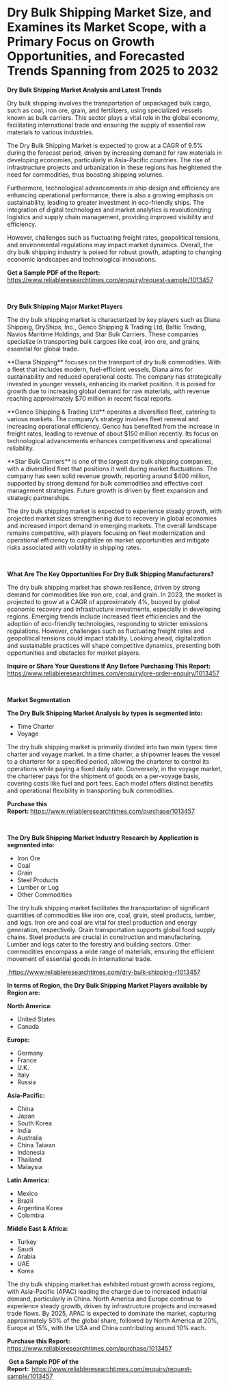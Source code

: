 <p><h1>Dry Bulk Shipping Market Size, and Examines its Market Scope, with a Primary Focus on Growth Opportunities, and Forecasted Trends Spanning from 2025 to 2032</h1></p><p><strong>Dry Bulk Shipping Market Analysis and Latest Trends</strong></p>
<p><p>Dry bulk shipping involves the transportation of unpackaged bulk cargo, such as coal, iron ore, grain, and fertilizers, using specialized vessels known as bulk carriers. This sector plays a vital role in the global economy, facilitating international trade and ensuring the supply of essential raw materials to various industries.</p><p>The Dry Bulk Shipping Market is expected to grow at a CAGR of 9.5% during the forecast period, driven by increasing demand for raw materials in developing economies, particularly in Asia-Pacific countries. The rise of infrastructure projects and urbanization in these regions has heightened the need for commodities, thus boosting shipping volumes.</p><p>Furthermore, technological advancements in ship design and efficiency are enhancing operational performance, there is also a growing emphasis on sustainability, leading to greater investment in eco-friendly ships. The integration of digital technologies and market analytics is revolutionizing logistics and supply chain management, providing improved visibility and efficiency.</p><p>However, challenges such as fluctuating freight rates, geopolitical tensions, and environmental regulations may impact market dynamics. Overall, the dry bulk shipping industry is poised for robust growth, adapting to changing economic landscapes and technological innovations.</p></p>
<p><strong>Get a Sample PDF of the Report:&nbsp;</strong> <a href="https://www.reliableresearchtimes.com/enquiry/request-sample/1013457?utm_campaign=3027&utm_medium=2&utm_source=Github&utm_content=ia&utm_term=17042025&utm_id=dry-bulk-shipping">https://www.reliableresearchtimes.com/enquiry/request-sample/1013457</a></p>
<p>&nbsp;</p>
<p><strong>Dry Bulk Shipping Major Market Players</strong></p>
<p><p>The dry bulk shipping market is characterized by key players such as Diana Shipping, DryShips, Inc., Genco Shipping & Trading Ltd, Baltic Trading, Navios Maritime Holdings, and Star Bulk Carriers. These companies specialize in transporting bulk cargoes like coal, iron ore, and grains, essential for global trade.</p><p>**Diana Shipping** focuses on the transport of dry bulk commodities. With a fleet that includes modern, fuel-efficient vessels, Diana aims for sustainability and reduced operational costs. The company has strategically invested in younger vessels, enhancing its market position. It is poised for growth due to increasing global demand for raw materials, with revenue reaching approximately $70 million in recent fiscal reports.</p><p>**Genco Shipping & Trading Ltd** operates a diversified fleet, catering to various markets. The company’s strategy involves fleet renewal and increasing operational efficiency. Genco has benefited from the increase in freight rates, leading to revenue of about $150 million recently. Its focus on technological advancements enhances competitiveness and operational reliability.</p><p>**Star Bulk Carriers** is one of the largest dry bulk shipping companies, with a diversified fleet that positions it well during market fluctuations. The company has seen solid revenue growth, reporting around $400 million, supported by strong demand for bulk commodities and effective cost management strategies. Future growth is driven by fleet expansion and strategic partnerships.</p><p>The dry bulk shipping market is expected to experience steady growth, with projected market sizes strengthening due to recovery in global economies and increased import demand in emerging markets. The overall landscape remains competitive, with players focusing on fleet modernization and operational efficiency to capitalize on market opportunities and mitigate risks associated with volatility in shipping rates.</p></p>
<p>&nbsp;</p>
<p><strong>What Are The Key Opportunities For Dry Bulk Shipping Manufacturers?</strong></p>
<p><p>The dry bulk shipping market has shown resilience, driven by strong demand for commodities like iron ore, coal, and grain. In 2023, the market is projected to grow at a CAGR of approximately 4%, buoyed by global economic recovery and infrastructure investments, especially in developing regions. Emerging trends include increased fleet efficiencies and the adoption of eco-friendly technologies, responding to stricter emissions regulations. However, challenges such as fluctuating freight rates and geopolitical tensions could impact stability. Looking ahead, digitalization and sustainable practices will shape competitive dynamics, presenting both opportunities and obstacles for market players.</p></p>
<p><strong>Inquire or Share Your Questions If Any Before Purchasing This Report:</strong> <a href="https://www.reliableresearchtimes.com/enquiry/pre-order-enquiry/1013457?utm_campaign=3027&utm_medium=2&utm_source=Github&utm_content=ia&utm_term=17042025&utm_id=dry-bulk-shipping">https://www.reliableresearchtimes.com/enquiry/pre-order-enquiry/1013457</a></p>
<p>&nbsp;</p>
<p><strong>Market Segmentation</strong></p>
<p><strong>The Dry Bulk Shipping Market Analysis by types is segmented into:</strong></p>
<p><ul><li>Time Charter</li><li>Voyage</li></ul></p>
<p><p>The dry bulk shipping market is primarily divided into two main types: time charter and voyage market. In a time charter, a shipowner leases the vessel to a charterer for a specified period, allowing the charterer to control its operations while paying a fixed daily rate. Conversely, in the voyage market, the charterer pays for the shipment of goods on a per-voyage basis, covering costs like fuel and port fees. Each model offers distinct benefits and operational flexibility in transporting bulk commodities.</p></p>
<p><strong>Purchase this Report:&nbsp;</strong><a href="https://www.reliableresearchtimes.com/purchase/1013457?utm_campaign=3027&utm_medium=2&utm_source=Github&utm_content=ia&utm_term=17042025&utm_id=dry-bulk-shipping">https://www.reliableresearchtimes.com/purchase/1013457</a></p>
<p>&nbsp;</p>
<p><strong>The Dry Bulk Shipping Market Industry Research by Application is segmented into:</strong></p>
<p><ul><li>Iron Ore</li><li>Coal</li><li>Grain</li><li>Steel Products</li><li>Lumber or Log</li><li>Other Commodities</li></ul></p>
<p><p>The dry bulk shipping market facilitates the transportation of significant quantities of commodities like iron ore, coal, grain, steel products, lumber, and logs. Iron ore and coal are vital for steel production and energy generation, respectively. Grain transportation supports global food supply chains. Steel products are crucial in construction and manufacturing. Lumber and logs cater to the forestry and building sectors. Other commodities encompass a wide range of materials, ensuring the efficient movement of essential goods in international trade.</p></p>
<p><a href="https://www.reliableresearchtimes.com/dry-bulk-shipping-r1013457?utm_campaign=3027&utm_medium=2&utm_source=Github&utm_content=ia&utm_term=17042025&utm_id=dry-bulk-shipping">&nbsp;https://www.reliableresearchtimes.com/dry-bulk-shipping-r1013457</a></p>
<p><strong>In terms of Region, the Dry Bulk Shipping Market Players available by Region are:</strong></p>
<p>
    <p> <strong> North America: </strong>
        <ul>
            <li>United States</li>
            <li>Canada</li>
        </ul>
        </p> 
    <p> <strong> Europe: </strong>
        <ul>
            <li>Germany</li>
            <li>France</li>
            <li>U.K.</li>
            <li>Italy</li>
            <li>Russia</li>
        </ul>
        </p> 
    <p> <strong> Asia-Pacific: </strong>
        <ul>
            <li>China</li>
            <li>Japan</li>
            <li>South Korea</li>
            <li>India</li>
            <li>Australia</li>
            <li>China Taiwan</li>
            <li>Indonesia</li>
            <li>Thailand</li>
            <li>Malaysia</li>
        </ul>
        </p> 
    <p> <strong> Latin America: </strong>
        <ul>
            <li>Mexico</li>
            <li>Brazil</li>
            <li>Argentina Korea</li>
            <li>Colombia</li>
        </ul>
        </p> 
    <p> <strong> Middle East & Africa: </strong>
        <ul>
            <li>Turkey</li>
            <li>Saudi</li>
            <li>Arabia</li>
            <li>UAE</li>
            <li>Korea</li>
        </ul>
    </p>
    </p>
<p><p>The dry bulk shipping market has exhibited robust growth across regions, with Asia-Pacific (APAC) leading the charge due to increased industrial demand, particularly in China. North America and Europe continue to experience steady growth, driven by infrastructure projects and increased trade flows. By 2025, APAC is expected to dominate the market, capturing approximately 50% of the global share, followed by North America at 20%, Europe at 15%, with the USA and China contributing around 10% each.</p></p>
<p><strong>Purchase this Report: </strong><a href="https://www.reliableresearchtimes.com/purchase/1013457?utm_campaign=3027&utm_medium=2&utm_source=Github&utm_content=ia&utm_term=17042025&utm_id=dry-bulk-shipping">https://www.reliableresearchtimes.com/purchase/1013457</a></p>
<p>&nbsp;<strong>Get a Sample PDF of the Report:&nbsp;&nbsp;</strong><a href="https://www.reliableresearchtimes.com/enquiry/request-sample/1013457?utm_campaign=3027&utm_medium=2&utm_source=Github&utm_content=ia&utm_term=17042025&utm_id=dry-bulk-shipping">https://www.reliableresearchtimes.com/enquiry/request-sample/1013457</a></p>
<p><strong></strong></p>
<p><p></p><p></p><p></p></p>